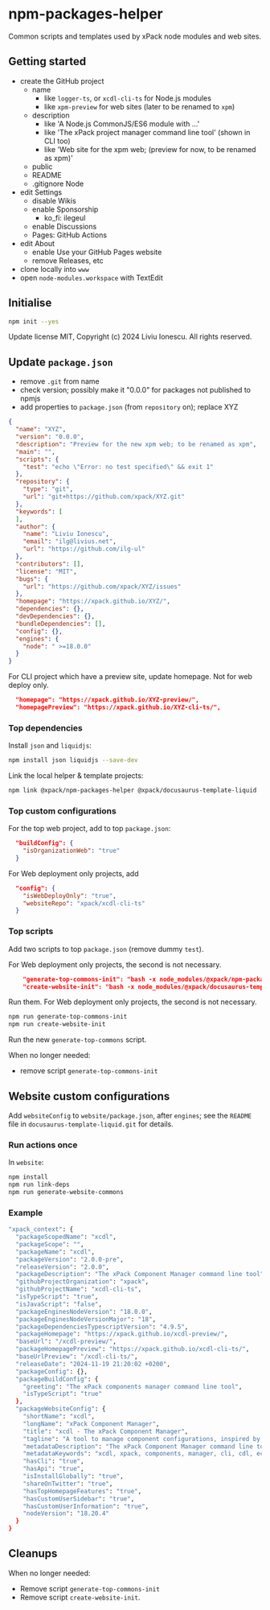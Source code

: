 # npm-packages-helper

Common scripts and templates used by xPack node modules and web sites.

## Getting started

- create the GitHub project
  - name
    - like `logger-ts`, or `xcdl-cli-ts` for Node.js modules
    - like `xpm-preview` for web sites (later to be renamed to `xpm`)
  - description
    - like 'A Node.js CommonJS/ES6 module with ...'
    - like 'The xPack project manager command line tool' (shown in CLI too)
    - like 'Web site for the xpm web; (preview for now, to be renamed as xpm)'
  - public
  - README
  - .gitignore Node
- edit Settings
  - disable Wikis
  - enable Sponsorship
    - ko_fi: ilegeul
  - enable Discussions
  - Pages: GitHub Actions
- edit About
  - enable Use your GitHub Pages website
  - remove Releases, etc
- clone locally into `www`
- open `node-modules.workspace` with TextEdit

## Initialise

```sh
npm init --yes
```

Update license MIT, Copyright (c) 2024 Liviu Ionescu. All rights reserved.

## Update `package.json`

- remove `.git` from name
- check version; possibly make it "0.0.0" for packages not published to npmjs
- add properties to `package.json` (from `repository` on); replace XYZ

```json
{
  "name": "XYZ",
  "version": "0.0.0",
  "description": "Preview for the new xpm web; to be renamed as xpm",
  "main": "",
  "scripts": {
    "test": "echo \"Error: no test specified\" && exit 1"
  },
  "repository": {
    "type": "git",
    "url": "git+https://github.com/xpack/XYZ.git"
  },
  "keywords": [
  ],
  "author": {
    "name": "Liviu Ionescu",
    "email": "ilg@livius.net",
    "url": "https://github.com/ilg-ul"
  },
  "contributors": [],
  "license": "MIT",
  "bugs": {
    "url": "https://github.com/xpack/XYZ/issues"
  },
  "homepage": "https://xpack.github.io/XYZ/",
  "dependencies": {},
  "devDependencies": {},
  "bundleDependencies": [],
  "config": {},
  "engines": {
    "node": " >=18.0.0"
  }
}
```

For CLI project which have a preview site, update homepage.
Not for web deploy only.

```json
  "homepage": "https://xpack.github.io/XYZ-preview/",
  "homepagePreview": "https://xpack.github.io/XYZ-cli-ts/",
```

### Top dependencies

Install `json` and `liquidjs`:

```sh
npm install json liquidjs --save-dev
```

Link the local helper & template projects:

```sh
npm link @xpack/npm-packages-helper @xpack/docusaurus-template-liquid
```

### Top custom configurations

For the top web project, add to top `package.json`:

```json
  "buildConfig": {
    "isOrganizationWeb": "true"
  }
```

For Web deployment only projects, add

```json
  "config": {
    "isWebDeployOnly": "true",
    "websiteRepo": "xpack/xcdl-cli-ts"
  }
```

### Top scripts

Add two scripts to top `package.json` (remove dummy `test`).

For Web deployment only projects, the second is not necessary.

```json
    "generate-top-commons-init": "bash -x node_modules/@xpack/npm-packages-helper/maintenance-scripts/generate-top-commons.sh --init",
    "create-website-init": "bash -x node_modules/@xpack/docusaurus-template-liquid/maintenance-scripts/generate-commons.sh --init"
```

Run them. For Web deployment only projects, the second is not necessary.

```sh
npm run generate-top-commons-init
npm run create-website-init
```

Run the new `generate-top-commons` script.

When no longer needed:

- remove script `generate-top-commons-init`

## Website custom configurations

Add `websiteConfig` to `website/package.json`, after `engines`;
see the `README` file in `docusaurus-template-liquid.git` for details.

### Run actions once

In `website`:

```sh
npm install
npm run link-deps
npm run generate-website-commons
```

### Example

```sh
"xpack_context": {
  "packageScopedName": "xcdl",
  "packageScope": "",
  "packageName": "xcdl",
  "packageVersion": "2.0.0-pre",
  "releaseVersion": "2.0.0",
  "packageDescription": "The xPack Component Manager command line tool",
  "githubProjectOrganization": "xpack",
  "githubProjectName": "xcdl-cli-ts",
  "isTypeScript": "true",
  "isJavaScript": "false",
  "packageEnginesNodeVersion": "18.0.0",
  "packageEnginesNodeVersionMajor": "18",
  "packageDependenciesTypescriptVersion": "4.9.5",
  "packageHomepage": "https://xpack.github.io/xcdl-preview/",
  "baseUrl": "/xcdl-preview/",
  "packageHomepagePreview": "https://xpack.github.io/xcdl-cli-ts/",
  "baseUrlPreview": "/xcdl-cli-ts/",
  "releaseDate": "2024-11-19 21:20:02 +0200",
  "packageConfig": {},
  "packageBuildConfig": {
    "greeting": "The xPack components manager command line tool",
    "isTypeScript": "true"
  },
  "packageWebsiteConfig": {
    "shortName": "xcdl",
    "longName": "xPack Component Manager",
    "title": "xcdl - The xPack Component Manager",
    "tagline": "A tool to manage component configurations, inspired by eCos (work in progress)",
    "metadataDescription": "The xPack Component Manager command line tool",
    "metadataKeywords": "xcdl, xpack, components, manager, cli, cdl, ecos",
    "hasCli": "true",
    "hasApi": "true",
    "isInstallGlobally": "true",
    "shareOnTwitter": "true",
    "hasTopHomepageFeatures": "true",
    "hasCustomUserSidebar": "true",
    "hasCustomUserInformation": "true",
    "nodeVersion": "18.20.4"
  }
}
```

## Cleanups

When no longer needed:

- Remove script `generate-top-commons-init`
- Remove script `create-website-init`.
